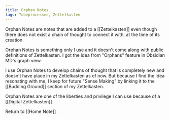 ```yaml
---
title: Orphan Notes
tags: Tobeprocessed, Zettelkasten
---
```


Orphan Notes are notes that are added to a [[Zettelkasten]] even though there does not exist a chain of thought to connect it with, at the time of its creation.

Orphan Notes is something only I use and it doesn't come along with public definitions of Zettelkasten. I got the idea from "Orphans" feature in Obsidian MD's graph view.

I use Orphan Notes to develop chains of thought that is completely new and doesn't have place in my Zettelkasten as of now. But because I find the idea resonating with me, I keep for future "Sense Making" by linking it to the [[Budding Ground]] section of my Zettelkasten.

Orphan Notes are one of the liberties and privilege I can use because of a [[Digital Zettelkasten]]



























Return to [[Home Note]]